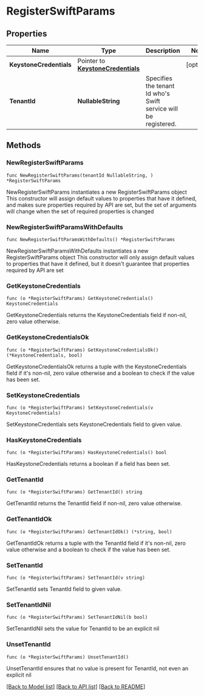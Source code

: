 # RegisterSwiftParams

## Properties

Name | Type | Description | Notes
------------ | ------------- | ------------- | -------------
**KeystoneCredentials** | Pointer to [**KeystoneCredentials**](KeystoneCredentials.md) |  | [optional] 
**TenantId** | **NullableString** | Specifies the tenant Id who&#39;s Swift service will be registered. | 

## Methods

### NewRegisterSwiftParams

`func NewRegisterSwiftParams(tenantId NullableString, ) *RegisterSwiftParams`

NewRegisterSwiftParams instantiates a new RegisterSwiftParams object
This constructor will assign default values to properties that have it defined,
and makes sure properties required by API are set, but the set of arguments
will change when the set of required properties is changed

### NewRegisterSwiftParamsWithDefaults

`func NewRegisterSwiftParamsWithDefaults() *RegisterSwiftParams`

NewRegisterSwiftParamsWithDefaults instantiates a new RegisterSwiftParams object
This constructor will only assign default values to properties that have it defined,
but it doesn't guarantee that properties required by API are set

### GetKeystoneCredentials

`func (o *RegisterSwiftParams) GetKeystoneCredentials() KeystoneCredentials`

GetKeystoneCredentials returns the KeystoneCredentials field if non-nil, zero value otherwise.

### GetKeystoneCredentialsOk

`func (o *RegisterSwiftParams) GetKeystoneCredentialsOk() (*KeystoneCredentials, bool)`

GetKeystoneCredentialsOk returns a tuple with the KeystoneCredentials field if it's non-nil, zero value otherwise
and a boolean to check if the value has been set.

### SetKeystoneCredentials

`func (o *RegisterSwiftParams) SetKeystoneCredentials(v KeystoneCredentials)`

SetKeystoneCredentials sets KeystoneCredentials field to given value.

### HasKeystoneCredentials

`func (o *RegisterSwiftParams) HasKeystoneCredentials() bool`

HasKeystoneCredentials returns a boolean if a field has been set.

### GetTenantId

`func (o *RegisterSwiftParams) GetTenantId() string`

GetTenantId returns the TenantId field if non-nil, zero value otherwise.

### GetTenantIdOk

`func (o *RegisterSwiftParams) GetTenantIdOk() (*string, bool)`

GetTenantIdOk returns a tuple with the TenantId field if it's non-nil, zero value otherwise
and a boolean to check if the value has been set.

### SetTenantId

`func (o *RegisterSwiftParams) SetTenantId(v string)`

SetTenantId sets TenantId field to given value.


### SetTenantIdNil

`func (o *RegisterSwiftParams) SetTenantIdNil(b bool)`

 SetTenantIdNil sets the value for TenantId to be an explicit nil

### UnsetTenantId
`func (o *RegisterSwiftParams) UnsetTenantId()`

UnsetTenantId ensures that no value is present for TenantId, not even an explicit nil

[[Back to Model list]](../README.md#documentation-for-models) [[Back to API list]](../README.md#documentation-for-api-endpoints) [[Back to README]](../README.md)


